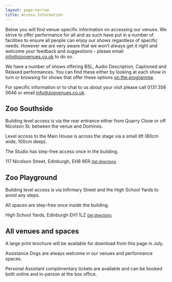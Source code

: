 ```yaml
---
layout: page-narrow
title: Access Information
---
```


Below you will find venue-specific information on accessing our venues. We strive to offer performance for all and as such have put in a number of facilities to ensure all people can enjoy our shows regardless of specific needs. However we are very aware that we won’t always get it right and welcome your feedback and suggestions - please email <info@zoovenues.co.uk> to do so.

We have a number of shows offering BSL, Audio Description, Captioned and Relaxed performances. You can find these either by looking at each show in turn or browsing for shows that offer these options [on the programme](/programme/).

For specific information or to chat to us about your visit please call 0131 356 0646 or email info@zoovenues.co.uk.

<div class="row">
<div class="col-md mb-4">
  <div class="info-card">
  <div class="card-header">
    <h2>Zoo Southside</h2>
  </div>
  <div class="card-body" markdown="1">

Building level access is via the rear entrance either from Quarry Close or off Nicolson St. between the venue and Dominos.

Level access to the Main House is across the stage via a small lift (80cm wide, 100cm deep).

The Studio has step-free access once in the building.

  </div>
  <div class="card-footer">
  <i class="fa fa-map-marker-alt text-zoo-orange"></i> 117 Nicolson Street, Edinburgh, EH8 9ER <small><a class="text-zoo-orange text-decoration-none ms-2" href="https://www.google.co.uk/maps/dir//117+Nicolson+St,+Newington,+Edinburgh+EH8+9ER/@55.9442795,-3.1863222,17z/data=!4m17!1m7!3m6!1s0x4887c783fcc49059:0x55f9374b008095af!2s117+Nicolson+St,+Newington,+Edinburgh+EH8+9ER!3b1!8m2!3d55.9442795!4d-3.1841335!4m8!1m0!1m5!1m1!1s0x4887c783fcc49059:0x55f9374b008095af!2m2!1d-3.1841335!2d55.9442795!3e2" target="_blank">Get directions</a></small>
  </div>
</div>
</div>
<div class="col-md mb-4">
<div class="info-card">
  <div class="card-header">
    <h2>Zoo Playground</h2>
  </div>
  <div class="card-body" markdown="1">

Building level access is via Infirmary Street and the High School Yards to avoid any steps.

All spaces are step-free once inside the building.


  </div>
  <div class="card-footer">
<i class="fa fa-map-marker-alt text-zoo-orange"></i> High School Yards, Edinburgh EH1 1LZ <small><a class="text-zoo-orange text-decoration-none ms-2" href="https://www.google.co.uk/maps/dir//High+School+Yards,+Edinburgh+EH1+1LZ/@55.9485698,-3.1886372,16z/data=!3m1!4b1!4m9!4m8!1m0!1m5!1m1!1s0x4887c78675e135d1:0xa64eba091bb8e702!2m2!1d-3.1842598!2d55.9485699!3e2" target="_blank">Get directions</a></small>
  </div>
</div>
</div>
  <div class="col-12 mb-4">
  <div class="info-card">
    <div class="card-header">
      <h2>All venues and spaces</h2>
    </div>
    <div class="card-body" markdown="1">

A large print brochure will be available for download from this page in July. 

Assistance Dogs are always welcome in our venues and performance spaces. 

Personal Assistant complimentary tickets are available and can be booked both online and in-person at the box office.

  </div>
  </div>
</div>
</div>